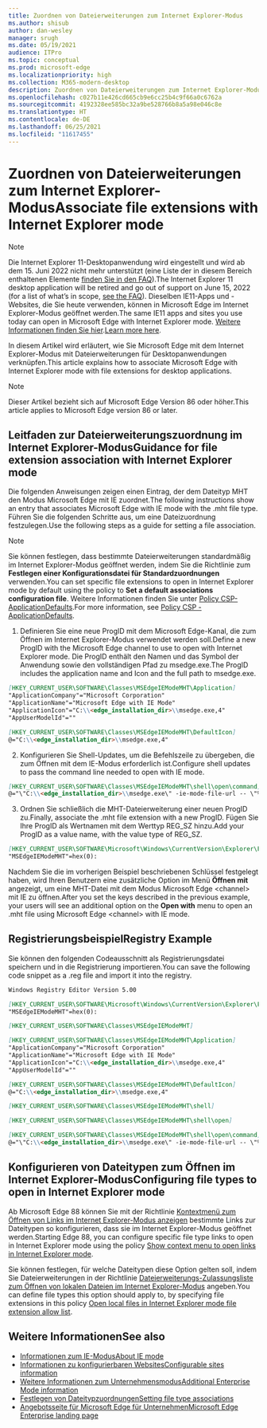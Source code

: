 ```yaml
---
title: Zuordnen von Dateierweiterungen zum Internet Explorer-Modus
ms.author: shisub
author: dan-wesley
manager: srugh
ms.date: 05/19/2021
audience: ITPro
ms.topic: conceptual
ms.prod: microsoft-edge
ms.localizationpriority: high
ms.collection: M365-modern-desktop
description: Zuordnen von Dateierweiterungen zum Internet Explorer-Modus
ms.openlocfilehash: c027b11e426cd665cb9e6cc25b4c9f66a0c6762a
ms.sourcegitcommit: 4192328ee585bc32a9be528766b8a5a98e046c8e
ms.translationtype: HT
ms.contentlocale: de-DE
ms.lasthandoff: 06/25/2021
ms.locfileid: "11617455"
---
```

# <a name="associate-file-extensions-with-internet-explorer-mode"></a><span data-ttu-id="3cca8-103">Zuordnen von Dateierweiterungen zum Internet Explorer-Modus</span><span class="sxs-lookup"><span data-stu-id="3cca8-103">Associate file extensions with Internet Explorer mode</span></span>

>[!Note]
> <span data-ttu-id="3cca8-104">Die Internet Explorer 11-Desktopanwendung wird eingestellt und wird ab dem 15. Juni 2022 nicht mehr unterstützt (eine Liste der in diesem Bereich enthaltenen Elemente [finden Sie in den FAQ](https://techcommunity.microsoft.com/t5/windows-it-pro-blog/internet-explorer-11-desktop-app-retirement-faq/ba-p/2366549)).</span><span class="sxs-lookup"><span data-stu-id="3cca8-104">The Internet Explorer 11 desktop application will be retired and go out of support on June 15, 2022 (for a list of what’s in scope, [see the FAQ](https://techcommunity.microsoft.com/t5/windows-it-pro-blog/internet-explorer-11-desktop-app-retirement-faq/ba-p/2366549)).</span></span> <span data-ttu-id="3cca8-105">Dieselben IE11-Apps und -Websites, die Sie heute verwenden, können in Microsoft Edge im Internet Explorer-Modus geöffnet werden.</span><span class="sxs-lookup"><span data-stu-id="3cca8-105">The same IE11 apps and sites you use today can open in Microsoft Edge with Internet Explorer mode.</span></span> <span data-ttu-id="3cca8-106">[Weitere Informationen finden Sie hier](https://blogs.windows.com/windowsexperience/2021/05/19/the-future-of-internet-explorer-on-windows-10-is-in-microsoft-edge/).</span><span class="sxs-lookup"><span data-stu-id="3cca8-106">[Learn more here](https://blogs.windows.com/windowsexperience/2021/05/19/the-future-of-internet-explorer-on-windows-10-is-in-microsoft-edge/).</span></span>

<span data-ttu-id="3cca8-107">In diesem Artikel wird erläutert, wie Sie Microsoft Edge mit dem Internet Explorer-Modus mit Dateierweiterungen für Desktopanwendungen verknüpfen.</span><span class="sxs-lookup"><span data-stu-id="3cca8-107">This article explains how to associate Microsoft Edge with Internet Explorer mode with file extensions for desktop applications.</span></span>

> [!NOTE]
> <span data-ttu-id="3cca8-108">Dieser Artikel bezieht sich auf Microsoft Edge Version 86 oder höher.</span><span class="sxs-lookup"><span data-stu-id="3cca8-108">This article applies to Microsoft Edge version 86 or later.</span></span>

## <a name="guidance-for-file-extension-association-with-internet-explorer-mode"></a><span data-ttu-id="3cca8-109">Leitfaden zur Dateierweiterungszuordnung im Internet Explorer-Modus</span><span class="sxs-lookup"><span data-stu-id="3cca8-109">Guidance for file extension association with Internet Explorer mode</span></span>

<span data-ttu-id="3cca8-110">Die folgenden Anweisungen zeigen einen Eintrag, der dem Dateityp MHT den Modus Microsoft Edge mit IE zuordnet.</span><span class="sxs-lookup"><span data-stu-id="3cca8-110">The following instructions show an entry that associates Microsoft Edge with IE mode with the .mht file type.</span></span> <span data-ttu-id="3cca8-111">Führen Sie die folgenden Schritte aus, um eine Dateizuordnung festzulegen.</span><span class="sxs-lookup"><span data-stu-id="3cca8-111">Use the following steps as a guide for setting a file association.</span></span>

> [!NOTE]
> <span data-ttu-id="3cca8-112">Sie können festlegen, dass bestimmte Dateierweiterungen standardmäßig im Internet Explorer-Modus geöffnet werden, indem Sie die Richtlinie zum **Festlegen einer Konfigurationsdatei für Standardzuordnungen** verwenden.</span><span class="sxs-lookup"><span data-stu-id="3cca8-112">You can set specific file extensions to open in Internet Explorer mode by default using the policy to **Set a default associations configuration file**.</span></span> <span data-ttu-id="3cca8-113">Weitere Informationen finden Sie unter [Policy CSP-ApplicationDefaults](/windows/client-management/mdm/policy-csp-applicationdefaults#applicationdefaults-defaultassociationsconfiguration).</span><span class="sxs-lookup"><span data-stu-id="3cca8-113">For more information, see [Policy CSP - ApplicationDefaults](/windows/client-management/mdm/policy-csp-applicationdefaults#applicationdefaults-defaultassociationsconfiguration).</span></span>

1. <span data-ttu-id="3cca8-114">Definieren Sie eine neue ProgID mit dem Microsoft Edge-Kanal, die zum Öffnen im Internet Explorer-Modus verwendet werden soll.</span><span class="sxs-lookup"><span data-stu-id="3cca8-114">Define a new ProgID with the Microsoft Edge channel to use to open with Internet Explorer mode.</span></span> <span data-ttu-id="3cca8-115">Die ProgID enthält den Namen und das Symbol der Anwendung sowie den vollständigen Pfad zu msedge.exe.</span><span class="sxs-lookup"><span data-stu-id="3cca8-115">The ProgID includes the application name and Icon and the full path to msedge.exe.</span></span>

```markdown
[HKEY_CURRENT_USER\SOFTWARE\Classes\MSEdgeIEModeMHT\Application]
"ApplicationCompany"="Microsoft Corporation"
"ApplicationName"="Microsoft Edge with IE Mode"
"ApplicationIcon"="C:\\<edge_installation_dir>\\msedge.exe,4"
"AppUserModelId"=""
```

```markdown
[HKEY_CURRENT_USER\SOFTWARE\Classes\MSEdgeIEModeMHT\DefaultIcon]
@="C:\\<edge_installation_dir>\\msedge.exe,4"
```

2. <span data-ttu-id="3cca8-116">Konfigurieren Sie Shell-Updates, um die Befehlszeile zu übergeben, die zum Öffnen mit dem IE-Modus erforderlich ist.</span><span class="sxs-lookup"><span data-stu-id="3cca8-116">Configure shell updates to pass the command line needed to open with IE mode.</span></span>

```markdown
[HKEY_CURRENT_USER\SOFTWARE\Classes\MSEdgeIEModeMHT\shell\open\command]
@="\"C:\\<edge_installation_dir>\\msedge.exe\" -ie-mode-file-url -- \"%1\""
```

3. <span data-ttu-id="3cca8-117">Ordnen Sie schließlich die MHT-Dateierweiterung einer neuen ProgID zu.</span><span class="sxs-lookup"><span data-stu-id="3cca8-117">Finally, associate the .mht file extension with a new ProgID.</span></span> <span data-ttu-id="3cca8-118">Fügen Sie Ihre ProgID als Wertnamen mit dem Werttyp REG_SZ hinzu.</span><span class="sxs-lookup"><span data-stu-id="3cca8-118">Add your ProgID as a value name, with the value type of REG_SZ.</span></span>

```markdown
[HKEY_CURRENT_USER\SOFTWARE\Microsoft\Windows\CurrentVersion\Explorer\FileExts\.mht\OpenWithProgids]
"MSEdgeIEModeMHT"=hex(0):
```

<span data-ttu-id="3cca8-119">Nachdem Sie die im vorherigen Beispiel beschriebenen Schlüssel festgelegt haben, wird Ihren Benutzern eine zusätzliche Option im Menü **Öffnen mit** angezeigt, um eine MHT-Datei mit dem Modus Microsoft Edge \<channel\> mit IE zu öffnen.</span><span class="sxs-lookup"><span data-stu-id="3cca8-119">After you set the keys described in the previous example, your users will see an additional option on the **Open with** menu to open an .mht file using Microsoft Edge \<channel\> with IE mode.</span></span>

## <a name="registry-example"></a><span data-ttu-id="3cca8-120">Registrierungsbeispiel</span><span class="sxs-lookup"><span data-stu-id="3cca8-120">Registry Example</span></span>

<span data-ttu-id="3cca8-121">Sie können den folgenden Codeausschnitt als Registrierungsdatei speichern und in die Registrierung importieren.</span><span class="sxs-lookup"><span data-stu-id="3cca8-121">You can save the following code snippet as a .reg file and import it into the registry.</span></span>

```markdown
Windows Registry Editor Version 5.00

[HKEY_CURRENT_USER\SOFTWARE\Microsoft\Windows\CurrentVersion\Explorer\FileExts\.mht\OpenWithProgids]
"MSEdgeIEModeMHT"=hex(0):

[HKEY_CURRENT_USER\SOFTWARE\Classes\MSEdgeIEModeMHT]

[HKEY_CURRENT_USER\SOFTWARE\Classes\MSEdgeIEModeMHT\Application]
"ApplicationCompany"="Microsoft Corporation"
"ApplicationName"="Microsoft Edge with IE Mode"
"ApplicationIcon"="C:\\<edge_installation_dir>\\msedge.exe,4"
"AppUserModelId"=""

[HKEY_CURRENT_USER\SOFTWARE\Classes\MSEdgeIEModeMHT\DefaultIcon]
@="C:\\<edge_installation_dir>\\msedge.exe,4"

[HKEY_CURRENT_USER\SOFTWARE\Classes\MSEdgeIEModeMHT\shell]

[HKEY_CURRENT_USER\SOFTWARE\Classes\MSEdgeIEModeMHT\shell\open]

[HKEY_CURRENT_USER\SOFTWARE\Classes\MSEdgeIEModeMHT\shell\open\command]
@="\"C:\\<edge_installation_dir>\\msedge.exe\" -ie-mode-file-url -- \"%1\""

```

## <a name="configuring-file-types-to-open-in-internet-explorer-mode"></a><span data-ttu-id="3cca8-122">Konfigurieren von Dateitypen zum Öffnen im Internet Explorer-Modus</span><span class="sxs-lookup"><span data-stu-id="3cca8-122">Configuring file types to open in Internet Explorer mode</span></span>

<span data-ttu-id="3cca8-123">Ab Microsoft Edge 88 können Sie mit der Richtlinie [Kontextmenü zum Öffnen von Links im Internet Explorer-Modus anzeigen](./microsoft-edge-policies.md#internetexplorerintegrationreloadiniemodeallowed) bestimmte Links zur Dateitypen so konfigurieren, dass sie im Internet Explorer-Modus geöffnet werden.</span><span class="sxs-lookup"><span data-stu-id="3cca8-123">Starting Edge 88, you can configure specific file type links to open in Internet Explorer mode using the policy [Show context menu to open links in Internet Explorer mode](./microsoft-edge-policies.md#internetexplorerintegrationreloadiniemodeallowed).</span></span>

<span data-ttu-id="3cca8-124">Sie können festlegen, für welche Dateitypen diese Option gelten soll, indem Sie Dateierweiterungen in der Richtlinie [Dateierweiterungs-Zulassungsliste zum Öffnen von lokalen Dateien im Internet Explorer-Modus](./microsoft-edge-policies.md#internetexplorerintegrationlocalfileextensionallowlist) angeben.</span><span class="sxs-lookup"><span data-stu-id="3cca8-124">You can define file types this option should apply to, by specifying file extensions in this policy [Open local files in Internet Explorer mode file extension allow list](./microsoft-edge-policies.md#internetexplorerintegrationlocalfileextensionallowlist).</span></span> 

## <a name="see-also"></a><span data-ttu-id="3cca8-125">Weitere Informationen</span><span class="sxs-lookup"><span data-stu-id="3cca8-125">See also</span></span>

- [<span data-ttu-id="3cca8-126">Informationen zum IE-Modus</span><span class="sxs-lookup"><span data-stu-id="3cca8-126">About IE mode</span></span>](./edge-ie-mode.md)
- [<span data-ttu-id="3cca8-127">Informationen zu konfigurierbaren Websites</span><span class="sxs-lookup"><span data-stu-id="3cca8-127">Configurable sites information</span></span>](./edge-learnmore-configurable-sites-ie-mode.md)
- [<span data-ttu-id="3cca8-128">Weitere Informationen zum Unternehmensmodus</span><span class="sxs-lookup"><span data-stu-id="3cca8-128">Additional Enterprise Mode information</span></span>](/internet-explorer/ie11-deploy-guide/enterprise-mode-overview-for-ie11)
- [<span data-ttu-id="3cca8-129">Festlegen von Dateitypzuordnungen</span><span class="sxs-lookup"><span data-stu-id="3cca8-129">Setting file type associations</span></span>](/windows/win32/shell/fa-file-types)
- [<span data-ttu-id="3cca8-130">Angebotsseite für Microsoft Edge für Unternehmen</span><span class="sxs-lookup"><span data-stu-id="3cca8-130">Microsoft Edge Enterprise landing page</span></span>](https://aka.ms/EdgeEnterprise)